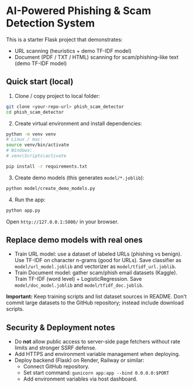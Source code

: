 # AI-Powered Phishing & Scam Detection System

This is a starter Flask project that demonstrates:
- URL scanning (heuristics + demo TF-IDF model)
- Document (PDF / TXT / HTML) scanning for scam/phishing-like text (demo TF-IDF model)

## Quick start (local)

1. Clone / copy project to local folder:
```bash
git clone <your-repo-url> phish_scam_detector
cd phish_scam_detector
```

2. Create virtual environment and install dependencies:
```bash
python -m venv venv
# Linux / mac:
source venv/bin/activate
# Windows:
# venv\Scripts\activate

pip install -r requirements.txt
```

3. Create demo models (this generates `model/*.joblib`):
```bash
python model/create_demo_models.py
```

4. Run the app:
```bash
python app.py
```
Open `http://127.0.0.1:5000/` in your browser.

## Replace demo models with real ones
- Train URL model: use a dataset of labeled URLs (phishing vs benign). Use TF-IDF on character n-grams (good for URLs). Save classifier as `model/url_model.joblib` and vectorizer as `model/tfidf_url.joblib`.
- Train Document model: gather scam/phish email datasets (Kaggle). Train TF-IDF (word level) + LogisticRegression. Save `model/doc_model.joblib` and `model/tfidf_doc.joblib`.

**Important:** Keep training scripts and list dataset sources in README. Don't commit large datasets to the GitHub repository; instead include download scripts.

## Security & Deployment notes
- Do **not** allow public access to server-side page fetchers without rate limits and stronger SSRF defense.
- Add HTTPS and environment variable management when deploying.
- Deploy backend (Flask) on Render, Railway or similar:
  - Connect GitHub repository.
  - Set start command: `gunicorn app:app --bind 0.0.0.0:$PORT`
  - Add environment variables via host dashboard.
